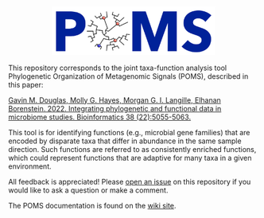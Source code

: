 <p align="center">
	<img src="man/images/logo_rectangular.png?raw=true" alt="Logo" width=65% height=65%>
</p>

This repository corresponds to the joint taxa-function analysis tool Phylogenetic Organization of Metagenomic Signals (POMS), described in this paper:

[Gavin M. Douglas, Molly G. Hayes, Morgan G. I. Langille, Elhanan Borenstein. 2022. Integrating phylogenetic and functional data in microbiome studies. Bioinformatics 38 (22):5055-5063.](https://academic.oup.com/bioinformatics/article/38/22/5055/6731923)

This tool is for identifying functions (e.g., microbial gene families) that are encoded by disparate taxa that differ in abundance in the same sample direction. Such functions are referred to as consistently enriched functions, which could represent functions that are adaptive for many taxa in a given environment.

All feedback is appreciated! Please [open an issue](https://github.com/gavinmdouglas/POMS/issues) on this repository if you would like to ask a question or make a comment.

The POMS documentation is found on the [wiki site](https://github.com/gavinmdouglas/POMS/wiki).

